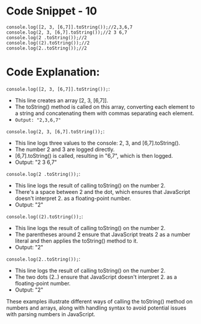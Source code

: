 # Code Snippet - 10

```
console.log([2, 3, [6,7]].toString());//2,3,6,7
console.log(2, 3, [6,7].toString());//2 3 6,7
console.log(2 .toString());//2
console.log((2).toString());//2
console.log(2..toString());//2
```

# Code Explanation:

`console.log([2, 3, [6,7]].toString());`: 
- This line creates an array [2, 3, [6,7]].
- The toString() method is called on this array, converting each element to a string and concatenating them with commas separating each element.
- `Output: "2,3,6,7"`

`console.log(2, 3, [6,7].toString());`:
- This line logs three values to the console: 2, 3, and [6,7].toString().
- The number 2 and 3 are logged directly.
- [6,7].toString() is called, resulting in "6,7", which is then logged.
- Output: "2 3 6,7"

`console.log(2 .toString());`:
- This line logs the result of calling toString() on the number 2.
- There's a space between 2 and the dot, which ensures that JavaScript doesn't interpret 2. as a floating-point number.
- Output: "2"
  
`console.log((2).toString());`:
- This line logs the result of calling toString() on the number 2.
- The parentheses around 2 ensure that JavaScript treats 2 as a number literal and then applies the toString() method to it.
- Output: "2"

`console.log(2..toString());`:
- This line logs the result of calling toString() on the number 2.
- The two dots (2..) ensure that JavaScript doesn't interpret 2. as a floating-point number.
- Output: "2"

These examples illustrate different ways of calling the toString() method on numbers and arrays, along with handling syntax to avoid potential issues with parsing numbers in JavaScript.
